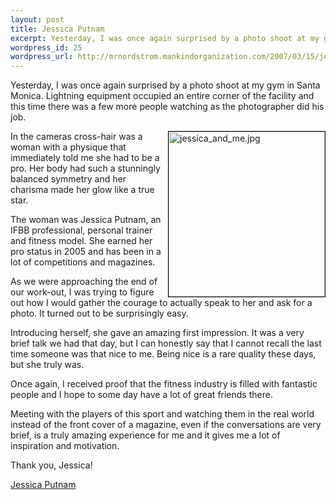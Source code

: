 ```yaml
--- 
layout: post
title: Jessica Putnam
excerpt: Yesterday, I was once again surprised by a photo shoot at my gym in Santa Monica.
wordpress_id: 25
wordpress_url: http://mrnordstrom.mankindorganization.com/2007/03/15/jessica-putnam/
---
```

Yesterday, I was once again surprised by a photo shoot at my gym in Santa Monica. Lightning equipment occupied an entire corner of the facility and this time there was a few more people watching as the photographer did his job.

<img width="250" height="264" border="0" align="right" alt="jessica_and_me.jpg" title="jessica_and_me.jpg" style="border: 1px solid #000000; margin-left: 4px" src="http://www.mrnordstrom.com/wp-content/uploads/jessica_and_me.jpg" />In the cameras cross-hair was a woman with a physique that immediately told me she had to be a pro. Her body had such a stunningly balanced symmetry and her charisma made her glow like a true star.

The woman was Jessica Putnam, an IFBB professional, personal trainer and fitness model. She earned her pro status in 2005 and has been in a lot of competitions and magazines.

As we were approaching the end of our work-out, I was trying to figure out how I would gather the courage to actually speak to her and ask for a photo. It turned out to be surprisingly easy.

Introducing herself, she gave an amazing first impression. It was a very brief talk we had that day, but I can honestly say that I cannot recall the last time someone was that nice to me. Being nice is a rare quality these days, but she truly was.

Once again, I received proof that the fitness industry is filled with fantastic people and I hope to some day have a lot of great friends there.

Meeting with the players of this sport and watching them in the real world instead of the front cover of a magazine, even if the conversations are very brief, is a truly amazing experience for me and it gives me a lot of inspiration and motivation.

Thank you, Jessica!

<a target="_blank" href="http://www.jessfit.com/">Jessica Putnam</a>
